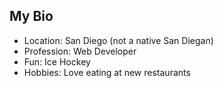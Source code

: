 ## My Bio
- Location: San Diego (not a native San Diegan)
- Profession: Web Developer
- Fun: Ice Hockey
- Hobbies: Love eating at new restaurants
